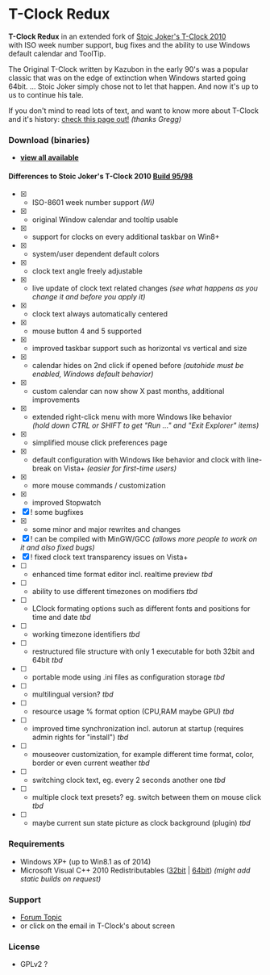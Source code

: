 T-Clock Redux
==============
**T-Clock Redux** in an extended fork of [Stoic Joker's T-Clock 2010](http://www.stoicjoker.com/TClock/) <br>
with ISO week number support, bug fixes and the ability to use Windows default calendar and ToolTip.

The Original T-Clock written by Kazubon in the early 90's was a popular classic that was on the edge of extinction when Windows started going 64bit. ... Stoic Joker simply chose not to let that happen. And now it's up to us to continue his tale.

If you don't mind to read lots of text, and want to know more about T-Clock and it's history: [check this page out!](http://greggdeselms.com/tclock.html) *(thanks Gregg)*


### Download (binaries)
* [**view all available**](https://github.com/White-Tiger/T-Clock/releases)

#### Differences to Stoic Joker's T-Clock 2010 [Build 95/98](http://www.donationcoder.com/forum/index.php?topic=21944.0)
- [x] + ISO-8601 week number support *(Wi)*
- [x] + original Window calendar and tooltip usable
- [x] + support for clocks on every additional taskbar on Win8+
- [x] + system/user dependent default colors
- [x] + clock text angle freely adjustable
- [x] + live update of clock text related changes *(see what happens as you change it and before you apply it)*
- [x] + clock text always automatically centered
- [x] + mouse button 4 and 5 supported
- [x] * improved taskbar support such as horizontal vs vertical and size
- [x] + calendar hides on 2nd click if opened before *(autohide must be enabled, Windows default behavior)*
- [x] + custom calendar can now show X past months, additional improvements
- [x] + extended right-click menu with more Windows like behavior <br>
*(hold down CTRL or SHIFT to get "Run ..." and "Exit Explorer" items)*
- [x] + simplified mouse click preferences page
- [x] + default configuration with Windows like behavior and clock with line-break on Vista+ *(easier for first-time users)*
- [x] + more mouse commands / customization
- [x] * improved Stopwatch
- [x] ! some bugfixes
- [x] * some minor and major rewrites and changes
- [x] ! can be compiled with MinGW/GCC *(allows more people to work on it and also fixed bugs)*
- [x] ! fixed clock text transparency issues on Vista+
- [ ] + enhanced time format editor incl. realtime preview *tbd*
- [ ] + ability to use different timezones on modifiers *tbd*
- [ ] + LClock formating options such as different fonts and positions for time and date *tbd*
- [ ] + working timezone identifiers *tbd*
- [ ] + restructured file structure with only 1 executable for both 32bit and 64bit *tbd*
- [ ] + portable mode using .ini files as configuration storage *tbd*
- [ ] + multilingual version? *tbd*
- [ ] + resource usage % format option (CPU,RAM maybe GPU) *tbd*
- [ ] + improved time synchronization incl. autorun at startup (requires admin rights for "install") *tbd*
- [ ] + mouseover customization, for example different time format, color, border or even current weather *tbd*
- [ ] + switching clock text, eg. every 2 seconds another one *tbd*
- [ ] + multiple clock text presets? eg. switch between them on mouse click *tbd*
- [ ] + maybe current sun state picture as clock background (plugin) *tbd*

### Requirements
* Windows XP+ (up to Win8.1 as of 2014)
* Microsoft Visual C++ 2010 Redistributables
([32bit](http://microsoft.com/en-us/download/details.aspx?id=8328) |
[64bit](http://microsoft.com/en-us/download/details.aspx?id=13523)) *(might add static builds on request)*

### Support
* [Forum Topic](http://donationcoder.com/forum/index.php?topic=21944.0)
* or click on the email in T-Clock's about screen

### License
* GPLv2 ?
~~~~
